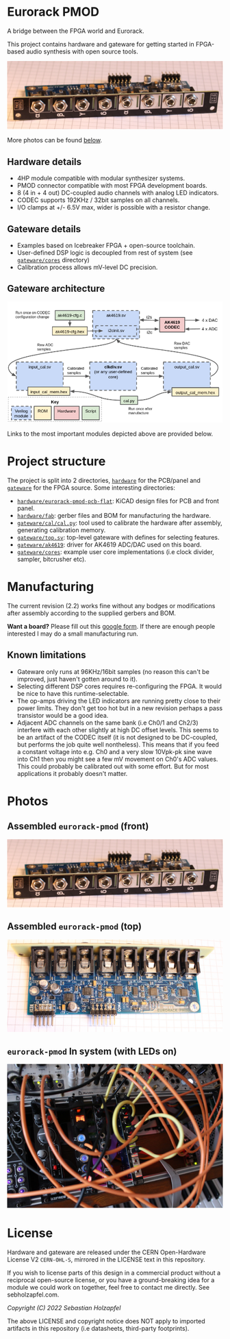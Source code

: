 # Eurorack PMOD

A bridge between the FPGA world and Eurorack.

This project contains hardware and gateware for getting started in FPGA-based audio synthesis with open source tools.

![assembled eurorack-pmod module (front)](docs/img/eurorack-pmod.jpg)

More photos can be found [below](#photos).

## Hardware details
- 4HP module compatible with modular synthesizer systems.
- PMOD connector compatible with most FPGA development boards.
- 8 (4 in + 4 out) DC-coupled audio channels with analog LED indicators.
- CODEC supports 192KHz / 32bit samples on all channels.
- I/O clamps at +/- 6.5V max, wider is possible with a resistor change.

## Gateware details
- Examples based on Icebreaker FPGA + open-source toolchain.
- User-defined DSP logic is decoupled from rest of system (see [`gateware/cores`](gateware/cores) directory)
- Calibration process allows mV-level DC precision.

## Gateware architecture
![gateware architecture](docs/img/gateware-arch.png)

Links to the most important modules depicted above are provided below.

# Project structure
The project is split into 2 directories, [`hardware`](hardware) for the PCB/panel and [`gateware`](gateware) for the FPGA source. Some interesting directories:
- [`hardware/eurorack-pmod-pcb-flat`](hardware/eurorack-pmod-pcb-flat): KiCAD design files for PCB and front panel.
- [`hardware/fab`](hardware/fab): gerber files and BOM for manufacturing the hardware.
- [`gateware/cal/cal.py`](gateware/cal/cal.py): tool used to calibrate the hardware after assembly, generating calibration memory.
- [`gateware/top.sv`](gateware/top.sv): top-level gateware with defines for selecting features.
- [`gateware/ak4619`](gateware/ak4619): driver for AK4619 ADC/DAC used on this board.
- [`gateware/cores`](gateware/cores): example user core implementations (i.e clock divider, sampler, bitcrusher etc).

# Manufacturing
The current revision (2.2) works fine without any bodges or modifications after assembly according to the supplied gerbers and BOM.

**Want a board?** Please fill out this [google form](https://forms.gle/rSEGuKGHPVXYotHRA). If there are enough people interested I may do a small manufacturing run.

## Known limitations
- Gateware only runs at 96KHz/16bit samples (no reason this can't be improved, just haven't gotten around to it).
- Selecting different DSP cores requires re-configuring the FPGA. It would be nice to have this runtime-selectable.
- The op-amps driving the LED indicators are running pretty close to their power limits. They don't get too hot but in a new revision perhaps a pass transistor would be a good idea.
- Adjacent ADC channels on the same bank (i.e Ch0/1 and Ch2/3) interfere with each other slightly at high DC offset levels. This seems to be an artifact of the CODEC itself (it is not designed to be DC-coupled, but performs the job quite well nontheless). This means that if you feed a constant voltage into e.g. Ch0 and a very slow 10Vpk-pk sine wave into Ch1 then you might see a few mV movement on Ch0's ADC values. This could probably be calibrated out with some effort. But for most applications it probably doesn't matter.

# Photos

## Assembled `eurorack-pmod` (front)
![assembled eurorack-pmod module (front)](docs/img/eurorack-pmod.jpg)

## Assembled `eurorack-pmod` (top)
![assembled eurorack-pmod module (top)](docs/img/eurorack-pmod-top.jpg)

## `eurorack-pmod` In system (with LEDs on)
![assembled eurorack-pmod module (in system)](docs/img/eurorack-pmod-system.jpg)

# License
Hardware and gateware are released under the CERN Open-Hardware License V2 `CERN-OHL-S`, mirrored in the LICENSE text in this repository.

If you wish to license parts of this design in a commercial product without a reciprocal open-source license, or you have a ground-breaking idea for a module we could work on together, feel free to contact me directly. See sebholzapfel.com.

*Copyright (C) 2022 Sebastian Holzapfel*

The above LICENSE and copyright notice does NOT apply to imported artifacts in this repository (i.e datasheets, third-party footprints).
